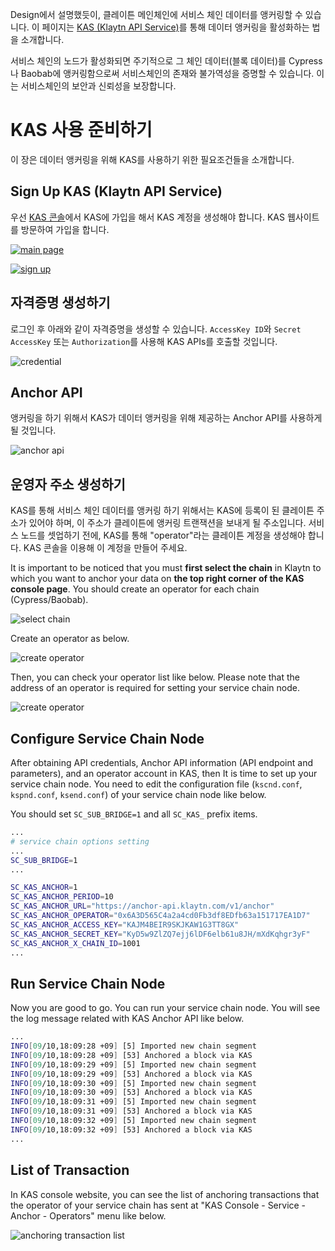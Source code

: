 Design에서 설명했듯이, 클레이튼 메인체인에 서비스 체인 데이터를 앵커링할 수 있습니다. 이 페이지는 [KAS (Klaytn API Service)](https://www.klaytnapi.com)를 통해 데이터 앵커링을 활성화하는 법을 소개합니다.

서비스 체인의 노드가 활성화되면 주기적으로 그 체인 데이터(블록 데이터)를 Cypress나 Baobab에 앵커링함으로써 서비스체인의 존재와 불가역성을 증명할 수 있습니다. 이는 서비스체인의 보안과 신뢰성을 보장합니다.

# KAS 사용 준비하기<a id="preparation-with-kas"></a>
이 장은 데이터 앵커링을 위해 KAS를 사용하기 위한 필요조건들을 소개합니다.

## Sign Up KAS (Klaytn API Service) <a id="sign-up-kas"></a>
우선 [KAS 콘솔](https://www.klaytnapi.com)에서 KAS에 가입을 해서 KAS 계정을 생성해야 합니다. KAS 웹사이트를 방문하여 가입을 합니다.

[![main page](../images/kas-main-en.png)](https://www.klaytnapi.com)

[![sign up](../images/kas-signup-en.png)](https://www.klaytnapi.com)

## 자격증명 생성하기<a id="check-credential"></a>
로그인 후 아래와 같이 자격증명을 생성할 수 있습니다. `AccessKey ID`와 `Secret AccessKey` 또는 `Authorization`를 사용해 KAS APIs를 호출할 것입니다.

![credential](../images/kas-credential-en.png)

## Anchor API<a id="anchor-api"></a>
앵커링을 하기 위해서 KAS가 데이터 앵커링을 위해 제공하는 Anchor API를 사용하게 될 것입니다.

![anchor api](../images/kas-anchor-api-en.png)

## 운영자 주소 생성하기<a id="create-kas-credential"></a>
KAS를 통해 서비스 체인 데이터를 앵커링 하기 위해서는 KAS에 등록이 된 클레이튼 주소가 있어야 하며, 이 주소가 클레이튼에 앵커링 트랜잭션을 보내게 될 주소입니다. 서비스 노드를 셋업하기 전에, KAS를 통해 "operator"라는 클레이튼 계정을 생성해야 합니다. KAS 콘솔을 이용해 이 계정을 만들어 주세요.

It is important to be noticed that you must **first select the chain** in Klaytn to which you want to anchor your data on **the top right corner of the KAS console page**. You should create an operator for each chain (Cypress/Baobab).



![select chain](../images/kas-select-chain-en.png)

Create an operator as below.

![create operator](../images/kas-create-operator-en.png)

Then, you can check your operator list like below. Please note that the address of an operator is required for setting your service chain node.

![create operator](../images/kas-operator-list-en.png)

## Configure Service Chain Node <a id="configure-service-chain-node"></a>
After obtaining API credentials, Anchor API information (API endpoint and parameters), and an operator account in KAS, then It is time to set up your service chain node. You need to edit the configuration file (`kscnd.conf`, `kspnd.conf`, `ksend.conf`) of your service chain node like below.

You should set `SC_SUB_BRIDGE=1` and all `SC_KAS_` prefix items.

```bash
...
# service chain options setting
...
SC_SUB_BRIDGE=1
...

SC_KAS_ANCHOR=1                                                         # 1: enable, 0: disable
SC_KAS_ANCHOR_PERIOD=10                                                 # Anchoring block period
SC_KAS_ANCHOR_URL="https://anchor-api.klaytn.com/v1/anchor"             # Anchor API URL
SC_KAS_ANCHOR_OPERATOR="0x6A3D565C4a2a4cd0Fb3df8EDfb63a151717EA1D7"     # Operator address
SC_KAS_ANCHOR_ACCESS_KEY="KAJM4BEIR9SKJKAW1G3TT8GX"                     # Credential Access key
SC_KAS_ANCHOR_SECRET_KEY="KyD5w9ZlZQ7ejj6lDF6elb61u8JH/mXdKqhgr3yF"     # Credential Secret key
SC_KAS_ANCHOR_X_CHAIN_ID=1001                                           # Cypress: 8217, Baobab: 1001
...
```

## Run Service Chain Node <a id="run-service-chain-node"></a>
Now you are good to go. You can run your service chain node. You will see the log message related with KAS Anchor API like below.

```bash
...
INFO[09/10,18:09:28 +09] [5] Imported new chain segment                number=86495 hash=5a20d6…cbca1b blocks=1  txs=3 elapsed=2.387ms  trieDBSize=5.10kB mgas=0.063 mgasps=26.383
INFO[09/10,18:09:28 +09] [53] Anchored a block via KAS                  blkNum=86495
INFO[09/10,18:09:29 +09] [5] Imported new chain segment                number=86496 hash=8897bc…4ea7e7 blocks=1  txs=3 elapsed=2.158ms  trieDBSize=5.10kB mgas=0.063 mgasps=29.188
INFO[09/10,18:09:29 +09] [53] Anchored a block via KAS                  blkNum=86496
INFO[09/10,18:09:30 +09] [5] Imported new chain segment                number=86497 hash=44b319…7d4247 blocks=1  txs=3 elapsed=2.346ms  trieDBSize=5.43kB mgas=0.063 mgasps=26.848
INFO[09/10,18:09:30 +09] [53] Anchored a block via KAS                  blkNum=86497
INFO[09/10,18:09:31 +09] [5] Imported new chain segment                number=86498 hash=0b98ba…73d654 blocks=1  txs=3 elapsed=2.235ms  trieDBSize=5.61kB mgas=0.063 mgasps=28.186
INFO[09/10,18:09:31 +09] [53] Anchored a block via KAS                  blkNum=86498
INFO[09/10,18:09:32 +09] [5] Imported new chain segment                number=86499 hash=4f01ab…3bc334 blocks=1  txs=3 elapsed=3.319ms  trieDBSize=5.61kB mgas=0.063 mgasps=18.977
INFO[09/10,18:09:32 +09] [53] Anchored a block via KAS                  blkNum=86499
...
```

## List of Transaction <a id="list-of-transaction"></a>
In KAS console website, you can see the list of anchoring transactions that the operator of your service chain has sent at "KAS Console - Service - Anchor - Operators" menu like below.

![anchoring transaction list](../images/kas-tx-list-en.png)
